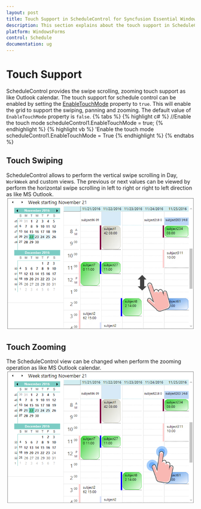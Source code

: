 ```yaml
---
layout: post
title: Touch Support in ScheduleControl for Syncfusion Essential Windows Forms
description: This section explains about the touch support in ScheduleControl
platform: WindowsForms
control: Schedule
documentation: ug
--- 
```


# Touch Support
ScheduleControl provides the swipe scrolling, zooming touch support as like Outlook calendar. The touch support for schedule control can be enabled by setting the [EnableTouchMode](https://help.syncfusion.com/cr/cref_files/windowsforms/schedule/Syncfusion.Schedule.Windows~Syncfusion.Windows.Forms.Schedule.ScheduleControl~EnableTouchMode.html#) property to `true`. This will enable the grid to support the swiping, panning and zooming. The default value of `EnableTouchMode` property is `false`.
{% tabs %}
{% highlight c# %}
//Enable the touch mode
scheduleControl1.EnableTouchMode = true;
{% endhighlight %}
{% highlight vb %}
'Enable the touch mode
scheduleControl1.EnableTouchMode = True
{% endhighlight %}
{% endtabs %}
## Touch Swiping
ScheduleControl allows to perform the vertical swipe scrolling in Day, `WorkWeek` and custom views. The previous or next values can be viewed by perform the horizontal swipe scrolling in left to right or right to left direction as like MS Outlook.
![](TouchSupport_images/Schedule_img1.png)

## Touch Zooming
The ScheduleControl view can be changed when perform the zooming operation as like MS Outlook calendar.
![](TouchSupport_images/Schedule_img2.png)

